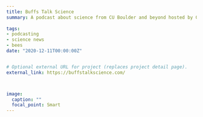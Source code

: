 ```yaml
---
title: Buffs Talk Science
summary: A podcast about science from CU Boulder and beyond hosted by Graycen Wheeler and Alison Gilchrist from 2018 - 2020.
  
tags:
- podcasting
- science news
- bees
date: "2020-12-11T00:00:00Z"


# Optional external URL for project (replaces project detail page).
external_link: https://buffstalkscience.com/



image:
  caption: ""
  focal_point: Smart
---
```

